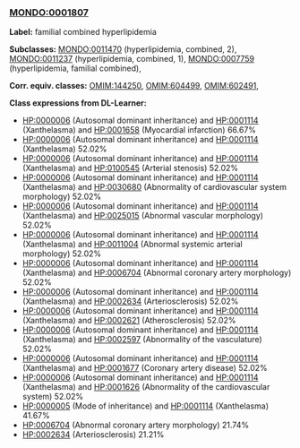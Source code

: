 
### [MONDO:0001807](http://purl.obolibrary.org/obo/MONDO_0001807)
**Label:** familial combined hyperlipidemia

**Subclasses:** [MONDO:0011470](http://purl.obolibrary.org/obo/MONDO_0011470) (hyperlipidemia, combined, 2), [MONDO:0011237](http://purl.obolibrary.org/obo/MONDO_0011237) (hyperlipidemia, combined, 1), [MONDO:0007759](http://purl.obolibrary.org/obo/MONDO_0007759) (hyperlipidemia, familial combined), 

**Corr. equiv. classes:** [OMIM:144250](http://purl.obolibrary.org/obo/OMIM_144250), [OMIM:604499](http://purl.obolibrary.org/obo/OMIM_604499), [OMIM:602491](http://purl.obolibrary.org/obo/OMIM_602491), 

**Class expressions from DL-Learner:**

- [HP:0000006](http://purl.obolibrary.org/obo/HP_0000006) (Autosomal dominant inheritance) and [HP:0001114](http://purl.obolibrary.org/obo/HP_0001114) (Xanthelasma) and [HP:0001658](http://purl.obolibrary.org/obo/HP_0001658) (Myocardial infarction) 66.67%
- [HP:0000006](http://purl.obolibrary.org/obo/HP_0000006) (Autosomal dominant inheritance) and [HP:0001114](http://purl.obolibrary.org/obo/HP_0001114) (Xanthelasma) 52.02%
- [HP:0000006](http://purl.obolibrary.org/obo/HP_0000006) (Autosomal dominant inheritance) and [HP:0001114](http://purl.obolibrary.org/obo/HP_0001114) (Xanthelasma) and [HP:0100545](http://purl.obolibrary.org/obo/HP_0100545) (Arterial stenosis) 52.02%
- [HP:0000006](http://purl.obolibrary.org/obo/HP_0000006) (Autosomal dominant inheritance) and [HP:0001114](http://purl.obolibrary.org/obo/HP_0001114) (Xanthelasma) and [HP:0030680](http://purl.obolibrary.org/obo/HP_0030680) (Abnormality of cardiovascular system morphology) 52.02%
- [HP:0000006](http://purl.obolibrary.org/obo/HP_0000006) (Autosomal dominant inheritance) and [HP:0001114](http://purl.obolibrary.org/obo/HP_0001114) (Xanthelasma) and [HP:0025015](http://purl.obolibrary.org/obo/HP_0025015) (Abnormal vascular morphology) 52.02%
- [HP:0000006](http://purl.obolibrary.org/obo/HP_0000006) (Autosomal dominant inheritance) and [HP:0001114](http://purl.obolibrary.org/obo/HP_0001114) (Xanthelasma) and [HP:0011004](http://purl.obolibrary.org/obo/HP_0011004) (Abnormal systemic arterial morphology) 52.02%
- [HP:0000006](http://purl.obolibrary.org/obo/HP_0000006) (Autosomal dominant inheritance) and [HP:0001114](http://purl.obolibrary.org/obo/HP_0001114) (Xanthelasma) and [HP:0006704](http://purl.obolibrary.org/obo/HP_0006704) (Abnormal coronary artery morphology) 52.02%
- [HP:0000006](http://purl.obolibrary.org/obo/HP_0000006) (Autosomal dominant inheritance) and [HP:0001114](http://purl.obolibrary.org/obo/HP_0001114) (Xanthelasma) and [HP:0002634](http://purl.obolibrary.org/obo/HP_0002634) (Arteriosclerosis) 52.02%
- [HP:0000006](http://purl.obolibrary.org/obo/HP_0000006) (Autosomal dominant inheritance) and [HP:0001114](http://purl.obolibrary.org/obo/HP_0001114) (Xanthelasma) and [HP:0002621](http://purl.obolibrary.org/obo/HP_0002621) (Atherosclerosis) 52.02%
- [HP:0000006](http://purl.obolibrary.org/obo/HP_0000006) (Autosomal dominant inheritance) and [HP:0001114](http://purl.obolibrary.org/obo/HP_0001114) (Xanthelasma) and [HP:0002597](http://purl.obolibrary.org/obo/HP_0002597) (Abnormality of the vasculature) 52.02%
- [HP:0000006](http://purl.obolibrary.org/obo/HP_0000006) (Autosomal dominant inheritance) and [HP:0001114](http://purl.obolibrary.org/obo/HP_0001114) (Xanthelasma) and [HP:0001677](http://purl.obolibrary.org/obo/HP_0001677) (Coronary artery disease) 52.02%
- [HP:0000006](http://purl.obolibrary.org/obo/HP_0000006) (Autosomal dominant inheritance) and [HP:0001114](http://purl.obolibrary.org/obo/HP_0001114) (Xanthelasma) and [HP:0001626](http://purl.obolibrary.org/obo/HP_0001626) (Abnormality of the cardiovascular system) 52.02%
- [HP:0000005](http://purl.obolibrary.org/obo/HP_0000005) (Mode of inheritance) and [HP:0001114](http://purl.obolibrary.org/obo/HP_0001114) (Xanthelasma) 41.67%
- [HP:0006704](http://purl.obolibrary.org/obo/HP_0006704) (Abnormal coronary artery morphology) 21.74%
- [HP:0002634](http://purl.obolibrary.org/obo/HP_0002634) (Arteriosclerosis) 21.21%


